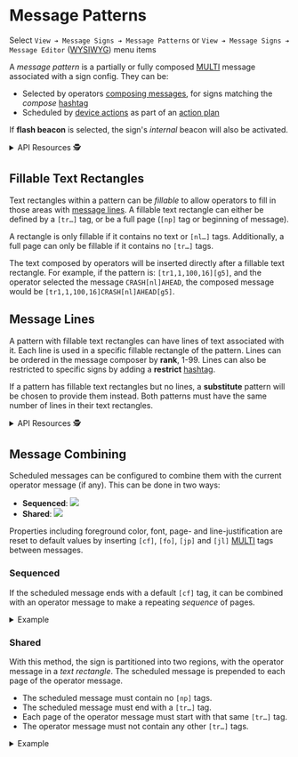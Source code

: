 # Message Patterns

Select `View ➔ Message Signs ➔ Message Patterns` or
`View ➔ Message Signs ➔ Message Editor` ([WYSIWYG]) menu items

A _message pattern_ is a partially or fully composed [MULTI] message associated
with a sign config.  They can be:

* Selected by operators [composing messages], for signs matching the _compose_
  [hashtag]
* Scheduled by [device actions] as part of an [action plan]

If **flash beacon** is selected, the sign's _internal_ beacon will also be
activated.

<details>
<summary>API Resources 🕵️ </summary>

* `iris/api/msg_pattern` (primary)
* `iris/api/msg_pattern/{name}`

| Access       | Primary          | Secondary     |
|--------------|------------------|---------------|
| 👁️  View      | name             |               |
| 👉 Operate   |                  |               |
| 💡 Manage    | compose\_hashtag | flash\_beacon |
| 🔧 Configure | multi            |               |

</details>

## Fillable Text Rectangles

Text rectangles within a pattern can be _fillable_ to allow operators to fill
in those areas with [message lines](#message-lines).  A fillable text rectangle
can either be defined by a `[tr…]` tag, or be a full page (`[np]` tag or
beginning of message).

A rectangle is only fillable if it contains no text or `[nl…]` tags.
Additionally, a full page can only be fillable if it contains no `[tr…]` tags.

The text composed by operators will be inserted directly after a fillable text
rectangle.  For example, if the pattern is: `[tr1,1,100,16][g5]`, and the
operator selected the message `CRASH[nl]AHEAD`, the composed message would
be `[tr1,1,100,16]CRASH[nl]AHEAD[g5]`.

## Message Lines

A pattern with fillable text rectangles can have lines of text associated with
it.  Each line is used in a specific fillable rectangle of the pattern.  Lines
can be ordered in the message composer by **rank**, 1-99.  Lines can also be
restricted to specific signs by adding a **restrict** [hashtag].

If a pattern has fillable text rectangles but no lines, a **substitute**
pattern will be chosen to provide them instead.  Both patterns must have the
same number of lines in their text rectangles.

<details>
<summary>API Resources 🕵️ </summary>

* `iris/api/msg_line` (primary)
* `iris/api/msg_line/{name}`

| Access       | Primary                   | Secondary |
|--------------|---------------------------|-----------|
| 👁️  View      | name                      |           |
| 👉 Operate   |                           |           |
| 💡 Manage    | restrict\_hashtag         | rank      |
| 🔧 Configure | msg\_pattern, line, multi |           |

</details>

## Message Combining

Scheduled messages can be configured to combine them with the current operator
message (if any).  This can be done in two ways:

- **Sequenced**: ![](images/msg_combined_sequenced.gif)
- **Shared**: ![](images/msg_combined_shared.gif)

Properties including foreground color, font, page- and line-justification are
reset to default values by inserting `[cf]`, `[fo]`, `[jp]` and `[jl]` [MULTI]
tags between messages.

### Sequenced

If the scheduled message ends with a default `[cf]` tag, it can be combined
with an operator message to make a repeating _sequence_ of pages.

<details>
<summary>Example</summary>

- Scheduled message:
  `[cr1,1,160,54,0,0,125][cr1,18,160,1,255,255,255][tr1,1,160,17][cf255,255,255][fo5][jp3]TRUCK PARKING[tr4,24,154,30][jl2]REST AREA[jl4]4 MI[nl5][jl2]SPACES OPEN[jl4]10[cf]`
- Operator message:
  `STALLED VEHICLE[nl]IN RIGHT LANE[nl]USE CAUTION`
- Combined message:
  `[cr1,1,160,54,0,0,125][cr1,18,160,1,255,255,255][tr1,1,160,17][cf255,255,255][fo5][jp3]TRUCK PARKING[tr4,24,154,30][jl2]REST AREA[jl4]4 MI[nl5][jl2]SPACES OPEN[jl4]10[cf][np][fo][jp][jl]STALLED VEHICLE[nl]IN RIGHT LANE[nl]USE CAUTION`

</details>

### Shared

With this method, the sign is partitioned into two regions, with the operator
message in a _text rectangle_.  The scheduled message is prepended to each page
of the operator message.

- The scheduled message must contain no `[np]` tags.
- The scheduled message must end with a `[tr…]` tag.
- Each page of the operator message must start with that same `[tr…]` tag.
- The operator message must not contain any other `[tr…]` tags.

<details>
<summary>Example</summary>

- Scheduled message:
  `[cr1,1,240,24,1,23,9][cf250,250,250][fo13][tr1,5,240,18][jl3]EXPRESS LANE[tr1,31,240,40]OPEN TO ALL[nl6]TRAFFIC[g7,110,75][cr241,1,2,96,255,255,255][tr243,1,350,96]`
- Operator message:
  `[tr243,1,350,96]STALLED VEHICLE[nl]IN RIGHT LANE[nl]USE CAUTION`
- Combined message:
  `[cr1,1,240,24,1,23,9][cf250,250,250][fo13][tr1,5,240,18][jl3]EXPRESS LANE[tr1,31,240,40]OPEN TO ALL[nl6]TRAFFIC[g7,110,75][cr241,1,2,96,255,255,255][tr243,1,350,96][cf][fo][jp][jl]STALLED VEHICLE[nl]IN RIGHT LANE[nl]USE CAUTION`

</details>


[action plan]: action_plans.html
[composing messages]: dms.html#composing-messages
[device actions]: action_plans.html#device-actions
[hashtag]: hashtags.html
[MULTI]: multi.html
[WYSIWYG]: wysiwyg.html
